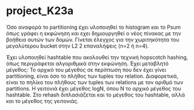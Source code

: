 # project_K23a
Όσο αναφορά το partitioning έχει υλοποιηθεί το histogram  και το Psum όπως γράφει η εκφώνηση και εχει δημιουργηθεί ο νέος πίνακας με την βοήθεια αυτών των δομών. Γίνεται έλεγχος για την χωριτηκότητα του μεγαλύτερου bucket στην L2 2 επαναλήψεις (n=2 ή n=4).  



 Έχει υλοποιηθεί hashtable που ακολουθεί την τεχνική hopscotch hashing,
 όπως περιγράφεται αλγοριθμικά στην εκφώνηση. Έχει μεταβλητό μέγεθος:
 Το αρχικό του μέγεθος σε περίπτωση που δεν έχει γίνει partitioning, είναι
 όσο το πλήθος των tuples του relation. Διαφορετικά, είναι το πηλίκο του 
 πλήθους των tuples των relations με τον αριθμό των partitions. Η γειτονιά έχει
 μέγεθος logN, όπου Ν το αρχικό μέγεθος του hashtable. Στο rehash διπλασιάζεται
 και το μέγεθος του hashtable, αλλά και το μέγεθος της γειτονιάς.